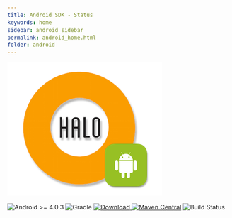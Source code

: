 ```yaml
---
title: Android SDK - Status
keywords: home
sidebar: android_sidebar
permalink: android_home.html
folder: android
---
```


![mobgen_logo_top_black.png](./images/halo-android.png)

![Android >= 4.0.3](https://img.shields.io/badge/Android-%3E=%204.0.3-blue.svg)
![Gradle](https://img.shields.io/badge/Gradle-compatible-brightgreen.svg)
[![Download](https://api.bintray.com/packages/halo-mobgen/maven/HALO/images/download.svg) ](https://bintray.com/halo-mobgen/maven/HALO/_latestVersion)
[![Maven Central](https://maven-badges.herokuapp.com/maven-central/com.mobgen.halo.android/halo-sdk/badge.svg)](https://maven-badges.herokuapp.com/maven-central/com.mobgen.halo.android/halo-sdk/badge.svg)
![Build Status](https://supermercado.mobgen.com:8443/plugins/servlet/wittified/build-status/HALO-AS2)
